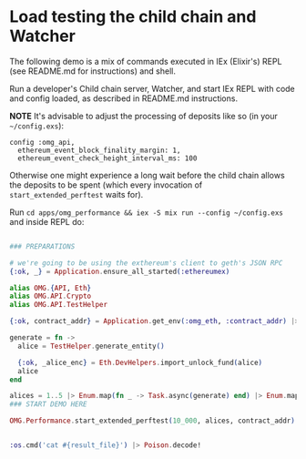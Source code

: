 # Load testing the child chain and Watcher

The following demo is a mix of commands executed in IEx (Elixir's) REPL (see README.md for instructions) and shell.

Run a developer's Child chain server, Watcher, and start IEx REPL with code and config loaded, as described in README.md instructions.

**NOTE** It's advisable to adjust the processing of deposits like so (in your `~/config.exs`):
```
config :omg_api,
  ethereum_event_block_finality_margin: 1,
  ethereum_event_check_height_interval_ms: 100
```
Otherwise one might experience a long wait before the child chain allows the deposits to be spent (which every invocation of `start_extended_perftest` waits for).

Run `cd apps/omg_performance && iex -S mix run --config ~/config.exs` and inside REPL do:

```elixir

### PREPARATIONS

# we're going to be using the exthereum's client to geth's JSON RPC
{:ok, _} = Application.ensure_all_started(:ethereumex)

alias OMG.{API, Eth}
alias OMG.API.Crypto
alias OMG.API.TestHelper

{:ok, contract_addr} = Application.get_env(:omg_eth, :contract_addr) |> Crypto.decode_address()

generate = fn ->
  alice = TestHelper.generate_entity()

  {:ok, _alice_enc} = Eth.DevHelpers.import_unlock_fund(alice)
  alice
end

alices = 1..5 |> Enum.map(fn _ -> Task.async(generate) end) |> Enum.map(& Task.await(&1, :infinity))
### START DEMO HERE

OMG.Performance.start_extended_perftest(10_000, alices, contract_addr)


:os.cmd('cat #{result_file}') |> Poison.decode!
```
